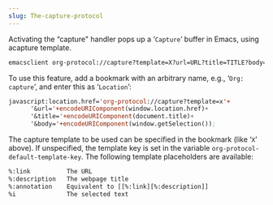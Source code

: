 ```yaml
---
slug: The-capture-protocol
---
```


Activating the “capture" handler pops up a ‘`Capture`’ buffer in Emacs, using acapture template.

```lisp
emacsclient org-protocol://capture?template=X?url=URL?title=TITLE?body=BODY
```

To use this feature, add a bookmark with an arbitrary name, e.g., ‘`Org: capture`’, and enter this as ‘`Location`’:

```lisp
javascript:location.href='org-protocol://capture?template=x'+
      '&url='+encodeURIComponent(window.location.href)+
      '&title='+encodeURIComponent(document.title)+
      '&body='+encodeURIComponent(window.getSelection());
```

The capture template to be used can be specified in the bookmark (like ‘`X`’ above). If unspecified, the template key is set in the variable `org-protocol-default-template-key`. The following template placeholders are available:

```lisp
%:link          The URL
%:description   The webpage title
%:annotation    Equivalent to [[%:link][%:description]]
%i              The selected text
```
